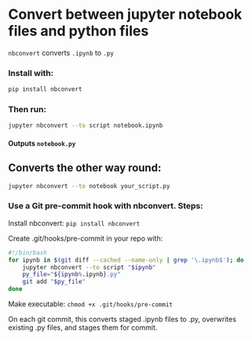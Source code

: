 # Convert between jupyter notebook files and python files

`nbconvert` converts `.ipynb` to `.py`

### Install with: 

``` bash
pip install nbconvert
```

### Then run:
``` bash
jupyter nbconvert --to script notebook.ipynb
```
#### Outputs `notebook.py`


## Converts the other way round:

``` bash
jupyter nbconvert --to notebook your_script.py
```

### Use a Git pre-commit hook with nbconvert. Steps:

Install nbconvert: `pip install nbconvert`

Create .git/hooks/pre-commit in your repo with:

``` bash
#!/bin/bash
for ipynb in $(git diff --cached --name-only | grep '\.ipynb$'); do
    jupyter nbconvert --to script "$ipynb"
    py_file="${ipynb%.ipynb}.py"
    git add "$py_file"
done
```

Make executable: `chmod +x .git/hooks/pre-commit`

On each git commit, this converts staged .ipynb files to .py, overwrites existing .py files, and stages them for commit.